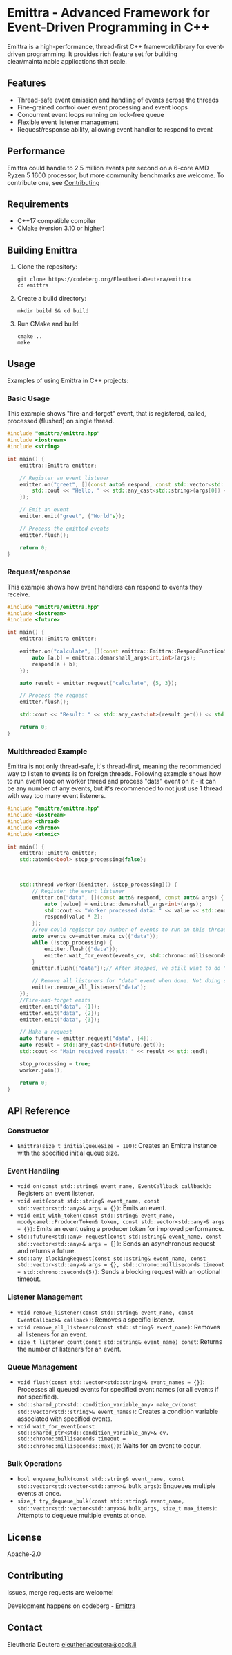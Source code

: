 # Emittra - Advanced Framework for Event-Driven Programming in C++

Emittra is a high-performance, thread-first C++ framework/library for event-driven programming. It provides rich feature set for building clear/maintainable applications that scale.


## Features

- Thread-safe event emission and handling of events across the threads
- Fine-grained control over event processing and event loops
- Concurrent event loops running on lock-free queue 
- Flexible event listener management
- Request/response ability, allowing event handler to respond to event


## Performance

Emittra could handle to 2.5 million events per second on a 6-core AMD Ryzen 5 1600 processor, but more community benchmarks are welcome. To contribute one, see [Contributing](#contributing)

## Requirements

- C++17 compatible compiler
- CMake (version 3.10 or higher)

## Building Emittra

1. Clone the repository:
   ```
   git clone https://codeberg.org/EleutheriaDeutera/emittra
   cd emittra
   ```

2. Create a build directory:
   ```
   mkdir build && cd build
   ```

3. Run CMake and build:
   ```
   cmake ..
   make
   ```

## Usage

Examples of using Emittra in C++ projects:

### Basic Usage

This example shows "fire-and-forget" event, that is registered, called, processed (flushed) on single thread. 

```cpp
#include "emittra/emittra.hpp"
#include <iostream>
#include <string>

int main() {
    emittra::Emittra emitter;

    // Register an event listener
    emitter.on("greet", [](const auto& respond, const std::vector<std::any>& args) {
        std::cout << "Hello, " << std::any_cast<std::string>(args[0]) << "!" << std::endl;
    });

    // Emit an event
    emitter.emit("greet", {"World"s});

    // Process the emitted events
    emitter.flush();

    return 0;
}
```

### Request/response
This example shows how event handlers can respond to events they receive.

```cpp
#include "emittra/emittra.hpp"
#include <iostream>
#include <future>

int main() {
    emittra::Emittra emitter;

    emitter.on("calculate", [](const emittra::Emittra::RespondFunction& respond, const std::vector<std::any>& args) {
        auto [a,b] = emittra::demarshall_args<int,int>(args);
        respond(a + b);
    });

    auto result = emitter.request("calculate", {5, 3});

    // Process the request
    emitter.flush();

    std::cout << "Result: " << std::any_cast<int>(result.get()) << std::endl;

    return 0;
}
```

### Multithreaded Example

Emittra is not only thread-safe, it's thread-first, meaning the recommended way to listen to events is on foreign threads.
Following example shows how to run event loop on worker thread and process "data" event on it - it can be any number of any events, but it's recommended to not just use 1 thread with way too many event listeners. 

```cpp
#include "emittra/emittra.hpp"
#include <iostream>
#include <thread>
#include <chrono>
#include <atomic>

int main() {
    emittra::Emittra emitter;
    std::atomic<bool> stop_processing{false};

 

    std::thread worker([&emitter, &stop_processing]() {
        // Register the event listener
        emitter.on("data", [](const auto& respond, const auto& args) {
            auto [value] = emittra::demarshall_args<int>(args);
            std::cout << "Worker processed data: " << value << std::endl;
            respond(value * 2);
        });
        //You could register any number of events to run on this thread, just make sure you include them into regular flush.
        auto events_cv=emitter.make_cv({"data"});
        while (!stop_processing) {
            emitter.flush({"data"});
            emitter.wait_for_event(events_cv, std::chrono::milliseconds(100));
        }
        emitter.flush({"data"});// After stopped, we still want to do "last flush"

        // Remove all listeners for "data" event when done. Not doing so will result to memory leak.
        emitter.remove_all_listeners("data");
    });
    //Fire-and-forget emits
    emitter.emit("data", {1});
    emitter.emit("data", {2});
    emitter.emit("data", {3});

    // Make a request
    auto future = emitter.request("data", {4});
    auto result = std::any_cast<int>(future.get());
    std::cout << "Main received result: " << result << std::endl;

    stop_processing = true;
    worker.join();

    return 0;
}
```


## API Reference

### Constructor

- `Emittra(size_t initialQueueSize = 100)`: Creates an Emittra instance with the specified initial queue size.

### Event Handling

- `void on(const std::string& event_name, EventCallback callback)`: Registers an event listener.
- `void emit(const std::string& event_name, const std::vector<std::any>& args = {})`: Emits an event.
- `void emit_with_token(const std::string& event_name, moodycamel::ProducerToken& token, const std::vector<std::any>& args = {})`: Emits an event using a producer token for improved performance.
- `std::future<std::any> request(const std::string& event_name, const std::vector<std::any>& args = {})`: Sends an asynchronous request and returns a future.
- `std::any blockingRequest(const std::string& event_name, const std::vector<std::any>& args = {}, std::chrono::milliseconds timeout = std::chrono::seconds(5))`: Sends a blocking request with an optional timeout.

### Listener Management

- `void remove_listener(const std::string& event_name, const EventCallback& callback)`: Removes a specific listener.
- `void remove_all_listeners(const std::string& event_name)`: Removes all listeners for an event.
- `size_t listener_count(const std::string& event_name) const`: Returns the number of listeners for an event.

### Queue Management

- `void flush(const std::vector<std::string>& event_names = {})`: Processes all queued events for specified event names (or all events if not specified).
- `std::shared_ptr<std::condition_variable_any> make_cv(const std::vector<std::string>& event_names)`: Creates a condition variable associated with specified events.
- `void wait_for_event(const std::shared_ptr<std::condition_variable_any>& cv, std::chrono::milliseconds timeout = std::chrono::milliseconds::max())`: Waits for an event to occur.

### Bulk Operations

- `bool enqueue_bulk(const std::string& event_name, const std::vector<std::vector<std::any>>& bulk_args)`: Enqueues multiple events at once.
- `size_t try_dequeue_bulk(const std::string& event_name, std::vector<std::vector<std::any>>& bulk_args, size_t max_items)`: Attempts to dequeue multiple events at once.

## License
Apache-2.0

## Contributing

Issues, merge requests are welcome! 

Development happens on codeberg - [Emittra](https://codeberg.org/EleutheriaDeutera/emittra)  

## Contact

Eleutheria Deutera <eleutheriadeutera@cock.li>